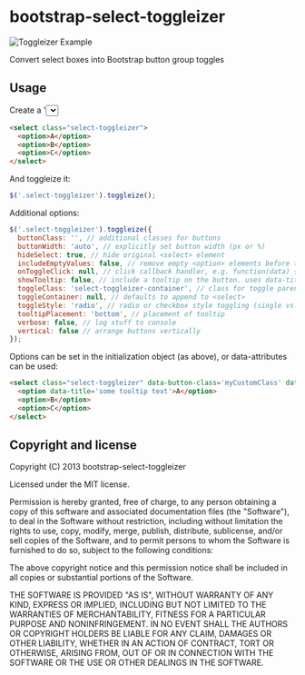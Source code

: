 bootstrap-select-toggleizer
===========================

![Toggleizer Example](https://www.evernote.com/shard/s39/sh/3e451347-593a-4b38-bcb5-716544b65505/2c5b26afe2bf2b9d1e791f6963b38a2f/deep/0/Screenshot%206/24/13%2012:54%20AM.jpg)

Convert select boxes into Bootstrap button group toggles

## Usage

Create a '<select>' element:

```html
<select class="select-toggleizer">
  <option>A</option>
  <option>B</option>
  <option>C</option>
</select>
```

And toggleize it:

```javascript
$('.select-toggleizer').toggleize();
```

Additional options:

```javascript
$('.select-toggleizer').toggleize({
  buttonClass: '', // additional classes for buttons
  buttonWidth: 'auto', // explicitly set button width (px or %)
  hideSelect: true, // hide original <select> element
  includeEmptyValues: false, // remove empty <option> elements before toggleize
  onToggleClick: null, // click callback handler, e.g. function(data) { console.log('toggle-click callback', data) }
  showTooltip: false, // include a tooltip on the button. uses data-title attribute of original <option> if present
  toggleClass: 'select-toggleizer-container', // class for toggle parent
  toggleContainer: null, // defaults to append to <select>
  toggleStyle: 'radio', // radio or checkbox style toggling (single vs. multiple) -- if <select multiple> will use checkbox style toggles
  tooltipPlacement: 'bottom', // placement of tooltip
  verbose: false, // log stuff to console
  vertical: false // arrange buttons vertically
});
```

Options can be set in the initialization object (as above), or data-attributes can be used:
```html
<select class="select-toggleizer" data-button-class='myCustomClass' data-show-tooltip='true'>
  <option data-title='some tooltip text'>A</option>
  <option>B</option>
  <option>C</option>
</select>
```

## Copyright and license

Copyright (C) 2013 bootstrap-select-toggleizer

Licensed under the MIT license.

Permission is hereby granted, free of charge, to any person obtaining a copy of this software and associated documentation files (the "Software"), to deal in the Software without restriction, including without limitation the rights to use, copy, modify, merge, publish, distribute, sublicense, and/or sell copies of the Software, and to permit persons to whom the Software is furnished to do so, subject to the following conditions:

The above copyright notice and this permission notice shall be included in all copies or substantial portions of the Software.

THE SOFTWARE IS PROVIDED "AS IS", WITHOUT WARRANTY OF ANY KIND, EXPRESS OR IMPLIED, INCLUDING BUT NOT LIMITED TO THE WARRANTIES OF MERCHANTABILITY, FITNESS FOR A PARTICULAR PURPOSE AND NONINFRINGEMENT. IN NO EVENT SHALL THE AUTHORS OR COPYRIGHT HOLDERS BE LIABLE FOR ANY CLAIM, DAMAGES OR OTHER LIABILITY, WHETHER IN AN ACTION OF CONTRACT, TORT OR OTHERWISE, ARISING FROM, OUT OF OR IN CONNECTION WITH THE SOFTWARE OR THE USE OR OTHER DEALINGS IN THE SOFTWARE.
